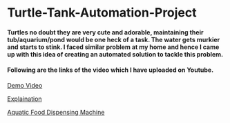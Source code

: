 # Turtle-Tank-Automation-Project

#### Turtles no doubt they are very cute and adorable, maintaining their tub/aquarium/pond would be one heck of a task. The water gets murkier and starts to stink. I faced similar problem at my home and hence I came up with this idea of creating an automated solution to tackle this problem.

#### Following are the links of the video which I have uploaded on Youtube. 

[Demo Video](https://www.youtube.com/watch?v=htzwUqj0Waw&list=PLGtyrPIil6YOcLqI6WLP6KhnkrlZ2znI_&index=1&t=1s)

[Explaination](https://www.youtube.com/watch?v=FriruTdf01o&list=PLGtyrPIil6YOcLqI6WLP6KhnkrlZ2znI_&index=2)

[Aquatic Food Dispensing Machine](https://www.youtube.com/watch?v=f1EB0psVJNE&list=PLGtyrPIil6YOcLqI6WLP6KhnkrlZ2znI_&index=3)
